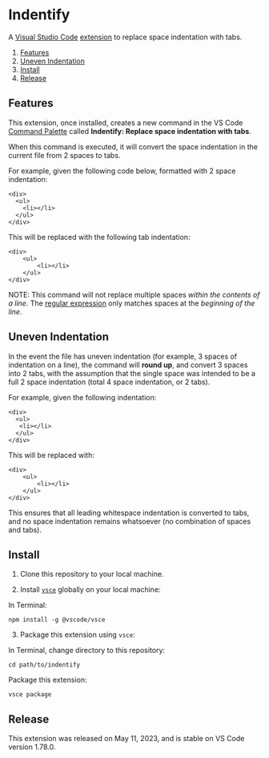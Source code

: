 # Indentify

A [Visual Studio Code](https://code.visualstudio.com) [extension](https://marketplace.visualstudio.com/VSCode) to replace space indentation with tabs.

1. [Features](#features)
2. [Uneven Indentation](#uneven-indentation)
3. [Install](#install)
4. [Release](#release)

## Features

This extension, once installed, creates a new command in the VS Code [Command Palette](https://code.visualstudio.com/api/ux-guidelines/command-palette) called **Indentify: Replace space indentation with tabs**.

When this command is executed, it will convert the space indentation in the current file from 2 spaces to tabs.

For example, given the following code below, formatted with 2 space indentation:

```
<div>
  <ul>
    <li></li>
  </ul>
</div>
```

This will be replaced with the following tab indentation:

```
<div>
	<ul>
		<li></li>
	</ul>
</div>
```

NOTE: This command will not replace multiple spaces _within the contents of a line_. The [regular expression](https://en.wikipedia.org/wiki/Regular_expression) only matches spaces at the _beginning of the line_.

## Uneven Indentation

In the event the file has uneven indentation (for example, 3 spaces of indentation on a line), the command will **round up**, and convert 3 spaces into 2 tabs, with the assumption that the single space was intended to be a full 2 space indentation (total 4 space indentation, or 2 tabs).

For example, given the following indentation:

```
<div>
  <ul>
   <li></li>
  </ul>
</div>
```

This will be replaced with:

```
<div>
	<ul>
		<li></li>
	</ul>
</div>
```

This ensures that all leading whitespace indentation is converted to tabs, and no space indentation remains whatsoever (no combination of spaces and tabs).

## Install

1. Clone this repository to your local machine.

2. Install [`vsce`](https://github.com/microsoft/vscode-vsce) globally on your local machine:

In Terminal:

```
npm install -g @vscode/vsce
```

3. Package this extension using `vsce`:

In Terminal, change directory to this repository:

```
cd path/to/indentify
```

Package this extension:

```
vsce package
```

## Release

This extension was released on May 11, 2023, and is stable on VS Code version 1.78.0.
